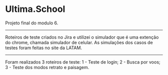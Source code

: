 # Ultima.School

Projeto final do modulo 6.
__________________________
Roteiros de teste criados no Jira e utilizei o simulador que é uma extenção do chrome, chamada simulador de celular.
As simulações dos casos de testes foram feitas no site da LATAM.
_________________________
Foram realizados 3 roteiros de teste:
1 - Teste de login;
2 - Busca por voos;
3 - Teste dos modos retrato e paisagem.
